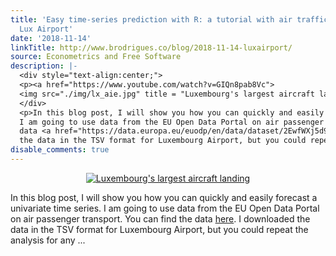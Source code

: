 ```yaml
---
title: 'Easy time-series prediction with R: a tutorial with air traffic data from
  Lux Airport'
date: '2018-11-14'
linkTitle: http://www.brodrigues.co/blog/2018-11-14-luxairport/
source: Econometrics and Free Software
description: |-
  <div style="text-align:center;">
  <p><a href="https://www.youtube.com/watch?v=GIQn8pab8Vc">
  <img src="./img/lx_aie.jpg" title = "Luxembourg's largest aircraft landing"></a></p>
  </div>
  <p>In this blog post, I will show you how you can quickly and easily forecast a univariate time series.
  I am going to use data from the EU Open Data Portal on air passenger transport. You can find the
  data <a href="https://data.europa.eu/euodp/en/data/dataset/2EwfWXj5d94BUOzfoABKSQ">here</a>. I downloaded
  the data in the TSV format for Luxembourg Airport, but you could repeat the analysis for any ...
disable_comments: true
---
```

<div style="text-align:center;">
<p><a href="https://www.youtube.com/watch?v=GIQn8pab8Vc">
<img src="./img/lx_aie.jpg" title = "Luxembourg's largest aircraft landing"></a></p>
</div>
<p>In this blog post, I will show you how you can quickly and easily forecast a univariate time series.
I am going to use data from the EU Open Data Portal on air passenger transport. You can find the
data <a href="https://data.europa.eu/euodp/en/data/dataset/2EwfWXj5d94BUOzfoABKSQ">here</a>. I downloaded
the data in the TSV format for Luxembourg Airport, but you could repeat the analysis for any ...